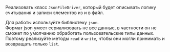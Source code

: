 Реализовать класс `JsonFileDriver`, который будет описывать логику считывания и записи элементов из и в файл.

Для работы используйте библиотеку `json`.  
Формат json умеет сериализовать не все данные, в частности он не сможет 
по умолчанию обработать пользовательские типы данных.  
Поэтому реализуйте методы `read` и `write`, чтобы они могли принимать и возвращать только `list`.
